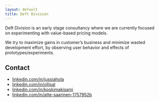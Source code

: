 ```yaml
---
layout: default
title: Deft Division
---
```


Deft Division is an early stage consultancy where we are currently focused
on experimenting with value-based pricing models.

We try to maximize gains in customer’s business and minimize wasted development
effort, by observing user behavior and effects of prototypes/experiments.

## Contact

* [linkedin.com/in/jussiahola](https://www.linkedin.com/in/jussiahola/)
* [linkedin.com/in/ollisal](https://www.linkedin.com/in/ollisal/)
* [linkedin.com/in/koskimakisami](https://www.linkedin.com/in/koskimakisami/)
* [linkedin.com/in/atte-saarinen-1757952b](https://www.linkedin.com/in/atte-saarinen-1757952b/)
